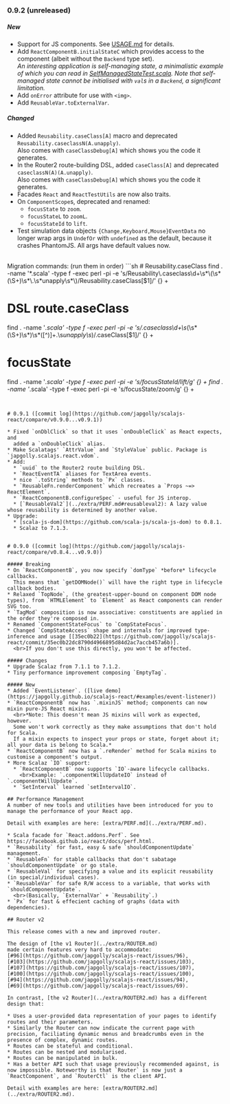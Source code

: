### 0.9.2 (unreleased)

##### New
* Support for JS components.
  See [USAGE.md](USAGE.md#using-js-components) for details.
* Add `ReactComponentB.initialStateC` which provides access to the component (albeit without the `Backend` type set).
  <br>*An interesting application is self-managing state, a minimalistic example of which you can read in
  [SelfManagedStateTest.scala](../test/src/test/scala/japgolly/scalajs/react/SelfManagedStateTest.scala). Note that self-managed state cannot be initialised with `val`s in a `Backend`, a significant limitation.*
* Add `onError` attribute for use with `<img>`.
* Add `ReusableVar.toExternalVar`.

##### Changed
* Added `Reusability.caseClass[A]` macro and deprecated `Reusability.caseclassN(A.unapply)`.
  <br>Also comes with `caseClassDebug[A]` which shows you the code it generates.
* In the Router2 route-building DSL, added `caseClass[A]` and deprecated `caseclassN(A)(A.unapply)`.
  <br>Also comes with `caseClassDebug[A]` which shows you the code it generates.
* Facades `React` and `ReactTestUtils` are now also traits.
* On `ComponentScope`s, deprecated and renamed:
  * `focusState` to `zoom`.
  * `focusStateL` to `zoomL`.
  * `focusStateId` to `lift`.
* Test simulation data objects `{Change,Keyboard,Mouse}EventData` no longer wrap
  args in `UndefOr` with `undefined` as the default, because it crashes PhantomJS.
  All args have default values now.

<br>
Migration commands: (run them in order)
```sh
# Reusability.caseClass
find . -name '*.scala' -type f -exec perl -pi -e 's/Reusability\.caseclass\d+\s*\(\s*(\S+)\s*\.\s*unapply\s*\)/Reusability.caseClass[$1]/' {} +

# DSL route.caseClass
find . -name '*.scala' -type f -exec perl -pi -e 's/\.caseclass\d+\s*\(\s*(\S+)\s*\)\s*\([^)]+\.\s*unapply\s*\)/.caseClass[$1]/' {} +

# focusState
find . -name '*.scala' -type f -exec perl -pi -e 's/focusStateId/lift/g' {} +
find . -name '*.scala' -type f -exec perl -pi -e 's/focusState/zoom/g' {} +
```


# 0.9.1 ([commit log](https://github.com/japgolly/scalajs-react/compare/v0.9.0...v0.9.1))

* Fixed `onDblClick` so that it uses `onDoubleClick` as React expects, and
  added a `onDoubleClick` alias.
* Make Scalatags' `AttrValue` and `StyleValue` public. Package is `japgolly.scalajs.react.vdom`.
* Add:
  * `uuid` to the Router2 route building DSL.
  * `ReactEventTA` aliases for TextArea events.
  * nice `.toString` methods to `Px` classes.
  * `ReusableFn.renderComponent` which recreates a `Props ~=> ReactElement`.
  * `ReactComponentB.configureSpec` - useful for JS interop.
  * [`ReusableVal2`](../extra/PERF.md#reusableval2): A lazy value whose reusability is determined by another value.
* Upgrade:
  * [scala-js-dom](https://github.com/scala-js/scala-js-dom) to 0.8.1.
  * Scalaz to 7.1.3.


# 0.9.0 ([commit log](https://github.com/japgolly/scalajs-react/compare/v0.8.4...v0.9.0))

##### Breaking
* On `ReactComponentB`, you now specify `domType` *before* lifecycle callbacks.
  This means that `getDOMNode()` will have the right type in lifecycle callback bodies.
* Relaxed `TopNode`, (the greatest-upper-bound on component DOM node types), from `HTMLElement` to `Element` as React components can render SVG too.
* `TagMod` composition is now associative: constituents are applied in the order they're composed in.
* Renamed `ComponentStateFocus` to `CompStateFocus`.
* Changed `CompStateAccess` shape and internals for improved type-inference and usage [[35ec0b22](https://github.com/japgolly/scalajs-react/commit/35ec0b22dc8790d4966895d84d2ac7accb457a6b)].
  <br>If you don't use this directly, you won't be affected.

##### Changes
* Upgrade Scalaz from 7.1.1 to 7.1.2.
* Tiny performance improvement composing `EmptyTag`.

##### New
* Added `EventListener`. ([live demo](https://japgolly.github.io/scalajs-react/#examples/event-listener))
* `ReactComponentB` now has `.mixinJS` method; components can now mixin pure-JS React mixins.
  <br>*Note: This doesn't mean JS mixins will work as expected, however.
  Some won't work correctly as they make assumptions that don't hold for Scala.
  If a mixin expects to inspect your props or state, forget about it; all your data is belong to Scala.*
* `ReactComponentB` now has a `.reRender` method for Scala mixins to customise a component's output.
* More Scalaz `IO` support:
  * `ReactComponentB` now supports `IO`-aware lifecycle callbacks.
    <br>Example: `.componentWillUpdateIO` instead of `.componentWillUpdate`.
  * `SetInterval` learned `setIntervalIO`.

## Performance Management
A number of new tools and utilities have been introduced for you to manage the performance of your React app.

Detail with examples are here: [extra/PERF.md](../extra/PERF.md).

* Scala facade for `React.addons.Perf`. See https://facebook.github.io/react/docs/perf.html.
* `Reusability` for fast, easy & safe `shouldComponentUpdate` management.
* `ReusableFn` for stable callbacks that don't sabatage `shouldComponentUpdate` or go stale.
* `ReusableVal` for specifying a value and its explicit reusability (in special/individual cases).
* `ReusableVar` for safe R/W access to a variable, that works with `shouldComponentUpdate`.
  <br>(Basically, `ExternalVar` + `Reusability`.)
* `Px` for fast & effecient caching of graphs (data with dependencies).

## Router v2

This release comes with a new and improved router.

The design of [the v1 Router](../extra/ROUTER.md)
made certain features very hard to accommodate:
[#96](https://github.com/japgolly/scalajs-react/issues/96),
[#103](https://github.com/japgolly/scalajs-react/issues/103),
[#107](https://github.com/japgolly/scalajs-react/issues/107),
[#100](https://github.com/japgolly/scalajs-react/issues/100),
[#94](https://github.com/japgolly/scalajs-react/issues/94),
[#69](https://github.com/japgolly/scalajs-react/issues/69).

In contrast, [the v2 Router](../extra/ROUTER2.md) has a different design that:

* Uses a user-provided data representation of your pages to identify routes and their parameters.
* Similarly the Router can now indicate the current page with precision, faciliating dynamic menus and breadcrumbs even in the presence of complex, dynamic routes.
* Routes can be stateful and conditional.
* Routes can be nested and modularised.
* Routes can be manipulated in bulk.
* Has a better API such that usage previously recommended against, is now impossible. Noteworthy is that `Router` is now just a `ReactComponent`, and `RouterCtl` is the client API.

Detail with examples are here: [extra/ROUTER2.md](../extra/ROUTER2.md).
